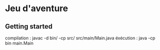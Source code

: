 # Jeu d'aventure

## Getting started

compilation : javac -d bin/ -cp src/ src/main/Main.java
éxécution : java -cp bin main.Main
